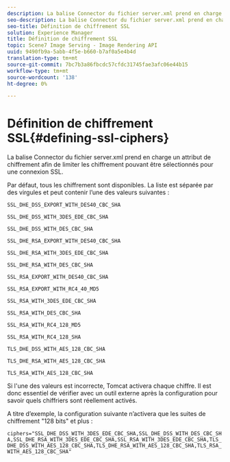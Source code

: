 ```yaml
---
description: La balise Connector du fichier server.xml prend en charge un attribut de chiffrement afin de limiter les chiffrement pouvant être sélectionnés pour une connexion SSL.
seo-description: La balise Connector du fichier server.xml prend en charge un attribut de chiffrement afin de limiter les chiffrement pouvant être sélectionnés pour une connexion SSL.
seo-title: Définition de chiffrement SSL
solution: Experience Manager
title: Définition de chiffrement SSL
topic: Scene7 Image Serving - Image Rendering API
uuid: 9490fb9a-5abb-4f5e-b660-b7af0a5e4b4d
translation-type: tm+mt
source-git-commit: 7bc7b3a86fbcdc57cfdc31745fae3afc06e44b15
workflow-type: tm+mt
source-wordcount: '138'
ht-degree: 0%

---
```



# Définition de chiffrement SSL{#defining-ssl-ciphers}

La balise Connector du fichier server.xml prend en charge un attribut de chiffrement afin de limiter les chiffrement pouvant être sélectionnés pour une connexion SSL.

Par défaut, tous les chiffrement sont disponibles. La liste est séparée par des virgules et peut contenir l’une des valeurs suivantes :

`SSL_DHE_DSS_EXPORT_WITH_DES40_CBC_SHA`

`SSL_DHE_DSS_WITH_3DES_EDE_CBC_SHA`

`SSL_DHE_DSS_WITH_DES_CBC_SHA`

`SSL_DHE_RSA_EXPORT_WITH_DES40_CBC_SHA`

`SSL_DHE_RSA_WITH_3DES_EDE_CBC_SHA`

`SSL_DHE_RSA_WITH_DES_CBC_SHA`

`SSL_RSA_EXPORT_WITH_DES40_CBC_SHA`

`SSL_RSA_EXPORT_WITH_RC4_40_MD5`

`SSL_RSA_WITH_3DES_EDE_CBC_SHA`

`SSL_RSA_WITH_DES_CBC_SHA`

`SSL_RSA_WITH_RC4_128_MD5`

`SSL_RSA_WITH_RC4_128_SHA`

`TLS_DHE_DSS_WITH_AES_128_CBC_SHA`

`TLS_DHE_RSA_WITH_AES_128_CBC_SHA`

`TLS_RSA_WITH_AES_128_CBC_SHA`

Si l&#39;une des valeurs est incorrecte, Tomcat activera chaque chiffre. Il est donc essentiel de vérifier avec un outil externe après la configuration pour savoir quels chiffriers sont réellement activés.

A titre d’exemple, la configuration suivante n’activera que les suites de chiffrement &quot;128 bits&quot; et plus :

`ciphers="SSL_DHE_DSS_WITH_3DES_EDE_CBC_SHA,SSL_DHE_DSS_WITH_DES_CBC_SHA,SSL_DHE_RSA_WITH_3DES_EDE_CBC_SHA,SSL_RSA_WITH_3DES_EDE_CBC_SHA,TLS_DHE_DSS_WITH_AES_128_CBC_SHA,TLS_DHE_RSA_WITH_AES_128_CBC_SHA,TLS_RSA_WITH_AES_128_CBC_SHA"`

